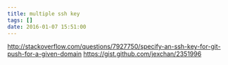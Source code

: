 ```yaml
---
title: multiple ssh key
tags: []
date: 2016-01-07 15:51:00
---
```


http://stackoverflow.com/questions/7927750/specify-an-ssh-key-for-git-push-for-a-given-domain
https://gist.github.com/jexchan/2351996